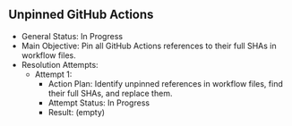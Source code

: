 ## Unpinned GitHub Actions

- General Status: In Progress
- Main Objective: Pin all GitHub Actions references to their full SHAs in workflow files.
- Resolution Attempts:
  - Attempt 1:
    - Action Plan: Identify unpinned references in workflow files, find their full SHAs, and replace them.
    - Attempt Status: In Progress
    - Result: (empty)